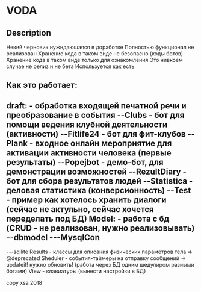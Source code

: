 # VODA #
## Description ##
Некий черновик нужндающаяся в доработке
Полностью функционал не реализован
Хранение кода в таком виде не безопасно (коды ботов)
Хранение кода в таком виде только для ознакомления
Это нивкоем случае не релиз и не бета
Используется как есть

## Как это работает: ##
draft: - обработка входящей печатной речи и преобразование в события
--Clubs - бот для помощи ведения клубной деятельности (активности)
--Fitlife24 - бот для фит-клубов
--Plank - входное онлайн мероприятие для активации активности человека (первые результаты)
--Popejbot - демо-бот, для демонстрации возможностей
--RezultDiary - бот для сбора результатов людей
--Statistica - деловая статистика (конверсионность)
--Test - пример как хотелось хранить диалоги (сейчас не актульно, сейчас хочется переделать под БД)
Model: - работа с бд (CRUD - не реализован, нужно реализовывать)
--dbmodel
---MysqlCon
----
---sqllite
Results - классы для описания физических параметров тела => @deprecated
Sheduler - события-таймеры на отправку сообщений => updateit! нужно обновить! (работа через БД одним шедулиром разными ботами)
View - клавиатуры (вынести настройки в БД)

copy xsa 2018